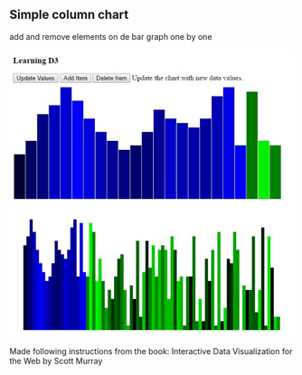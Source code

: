 ## Simple column chart  

add and remove elements on de bar graph one by one

![image](https://raw.githubusercontent.com/LiviuLvu/d3-learning-data-visualisation/master/chapter9-add-enter-exit/chapter9-add-enter-exit.jpg)

Made following instructions from the book:
Interactive Data Visualization for the Web by Scott Murray
